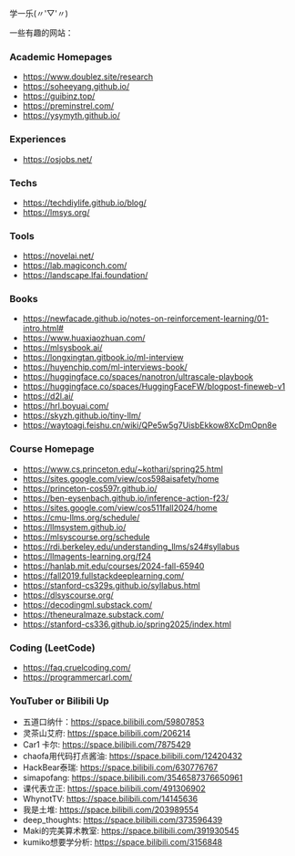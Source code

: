 学一乐(〃'▽'〃)


一些有趣的网站：

### Academic Homepages

- https://www.doublez.site/research
- https://soheeyang.github.io/
- https://guibinz.top/
- https://preminstrel.com/
- https://ysymyth.github.io/


### Experiences 

- https://osjobs.net/


### Techs

- https://techdiylife.github.io/blog/
- https://lmsys.org/


### Tools

- https://novelai.net/
- https://lab.magiconch.com/
- https://landscape.lfai.foundation/


### Books

- https://newfacade.github.io/notes-on-reinforcement-learning/01-intro.html#
- https://www.huaxiaozhuan.com/
- https://mlsysbook.ai/
- https://longxingtan.gitbook.io/ml-interview
- https://huyenchip.com/ml-interviews-book/
- https://huggingface.co/spaces/nanotron/ultrascale-playbook
- https://huggingface.co/spaces/HuggingFaceFW/blogpost-fineweb-v1
- https://d2l.ai/
- https://hrl.boyuai.com/
- https://skyzh.github.io/tiny-llm/
- https://waytoagi.feishu.cn/wiki/QPe5w5g7UisbEkkow8XcDmOpn8e


### Course Homepage

- https://www.cs.princeton.edu/~kothari/spring25.html
- https://sites.google.com/view/cos598aisafety/home
- https://princeton-cos597r.github.io/
- https://ben-eysenbach.github.io/inference-action-f23/
- https://sites.google.com/view/cos511fall2024/home
- https://cmu-llms.org/schedule/
- https://llmsystem.github.io/
- https://mlsyscourse.org/schedule
- https://rdi.berkeley.edu/understanding_llms/s24#syllabus
- https://llmagents-learning.org/f24
- https://hanlab.mit.edu/courses/2024-fall-65940
- https://fall2019.fullstackdeeplearning.com/
- https://stanford-cs329s.github.io/syllabus.html
- https://dlsyscourse.org/
- https://decodingml.substack.com/
- https://theneuralmaze.substack.com/
- https://stanford-cs336.github.io/spring2025/index.html


### Coding (LeetCode)

- https://faq.cruelcoding.com/
- https://programmercarl.com/


### YouTuber or Bilibili Up
- 五道口纳什：https://space.bilibili.com/59807853
- 灵茶山艾府: https://space.bilibili.com/206214
- Car1 卡尔: https://space.bilibili.com/7875429
- chaofa用代码打点酱油: https://space.bilibili.com/12420432
- HackBear泰瑞: https://space.bilibili.com/630776767
- simapofang: https://space.bilibili.com/3546587376650961
- 课代表立正: https://space.bilibili.com/491306902
- WhynotTV: https://space.bilibili.com/14145636
- 我是土堆: https://space.bilibili.com/203989554
- deep_thoughts: https://space.bilibili.com/373596439
- Maki的完美算术教室: https://space.bilibili.com/391930545
- kumiko想要学分析: https://space.bilibili.com/3156848
